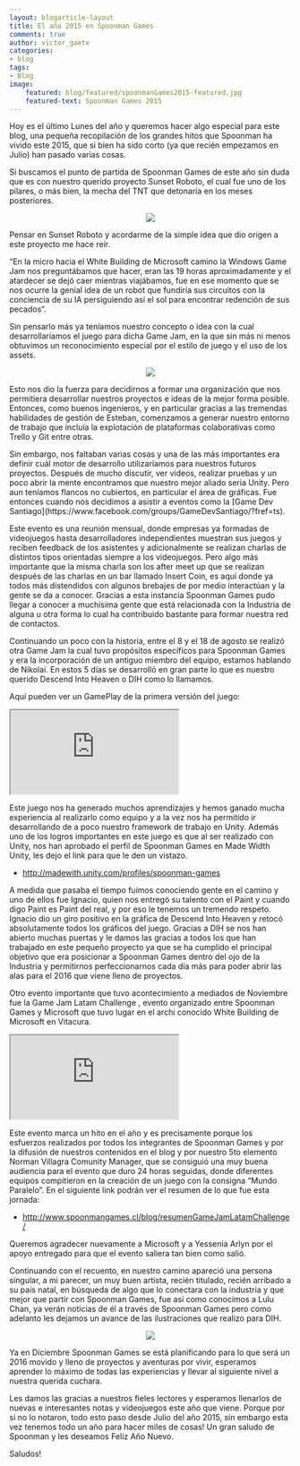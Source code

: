 ```yaml
---
layout: blogarticle-layout
title: El año 2015 en Spoonman Games
comments: true
author: victor_gaete
categories:
- blog
tags:
- Blog
image:
    featured: blog/featured/spoonmanGames2015-featured.jpg
    featured-text: Spoonman Games 2015
---
```


<p class="margin-top-30" markdown='1'>
Hoy es el último Lunes del año y queremos hacer algo especial para este blog, una pequeña recopilación de los grandes hitos que Spoonman ha vivido este 2015, que si bien ha sido corto (ya que recién empezamos en Julio) han pasado varias cosas.
</p>

<p class="margin-top-30" markdown='1'>
Si buscamos el punto de partida de Spoonman Games de este año sin duda que es con nuestro querido proyecto Sunset Roboto, el cual fue uno de los pilares, o más bien, la mecha del TNT que detonaría en los meses posteriores.
</p>

<p align="center" class="margin-top-30">
    <img src="http://www.spoonmangames.cl/img/blog/content/sunsetRobotoFirstGif.gif">
</p>

<p class="margin-top-30" markdown='1'>
Pensar en Sunset Roboto y acordarme de la simple idea que dio origen a este proyecto me hace reír.
</p>

<p class="margin-top-30" markdown='1'>
“En la micro hacia el White Building de Microsoft camino la Windows Game Jam nos preguntábamos que hacer, eran las 19 horas aproximadamente y el atardecer se dejó caer mientras viajábamos, fue en ese momento que se nos ocurre la genial idea de un robot que fundiría sus circuitos con la conciencia de su IA persiguiendo así el sol para encontrar redención de sus pecados“.
</p>

<p class="margin-top-30" markdown='1'>
Sin pensarlo más ya teníamos nuestro concepto o idea con la cual desarrollaríamos el juego para dicha Game Jam, en la que sin más ni menos obtuvimos un reconocimiento especial por el estilo de juego y el uso de los assets.
</p>

<p align="center" class="margin-top-30">
    <img src="https://pbs.twimg.com/media/CFKGHe7XIAA5pcY.jpg">
</p>

<p class="margin-top-30" markdown='1'>
Esto nos dio la fuerza para decidirnos a formar una organización que nos permitiera desarrollar nuestros proyectos e ideas de la mejor forma posible.
Entonces, como buenos ingenieros, y en particular gracias a las tremendas habilidades de gestión de Esteban, comenzamos a generar nuestro entorno de trabajo que incluía la explotación de plataformas colaborativas como Trello y Git entre otras. 
</p>

<p class="margin-top-30" markdown='1'>
Sin embargo, nos faltaban varias cosas y una de las más importantes era definir cuál motor de desarrollo utilizaríamos para nuestros futuros proyectos. Después de mucho discutir, ver videos, realizar pruebas y un poco abrir la mente encontramos que nuestro mejor aliado seria Unity. Pero aun teníamos flancos no cubiertos, en particular el área de gráficas. Fue entonces cuando nos decidimos a asistir a eventos como la [Game Dev Santiago](https://www.facebook.com/groups/GameDevSantiago/?fref=ts).
</p>

<p class="margin-top-30" markdown='1'>
Este evento es una reunión mensual, donde empresas ya formadas de videojuegos hasta desarrolladores independientes muestran sus juegos y reciben feedback de los asistentes y  adicionalmente se realizan charlas de distintos tipos orientadas siempre a los videojuegos. Pero algo más importante que la misma charla son los after meet up  que se realizan después de las charlas en un bar llamado Insert Coin, es aquí donde ya todos más distendidos con algunos brebajes de por medio interactúan y la gente se da a conocer. Gracias a esta instancia Spoonman Games pudo llegar a conocer a muchísima gente que está relacionada con la Industria de alguna u otra forma lo cual ha contribuido bastante para formar nuestra red de contactos.
</p>

<p class="margin-top-30" markdown='1'>
Continuando un poco con la historia, entre el 8 y el 18 de agosto se realizó otra Game Jam la cual tuvo propósitos específicos para Spoonman Games y era la incorporación de un antiguo miembro del equipo, estamos hablando de Nikolai. En estos 5 días se desarrolló en gran parte lo que es nuestro querido Descend Into Heaven o DIH como lo llamamos.
</p>
 
<p class="margin-top-30" markdown='1'>
Aquí pueden ver un GamePlay de la primera versión del juego:
</p>

<div class="embed-video-container embed-responsive embed-responsive-16by9 margin-top-30">
    <iframe src="https://www.youtube.com/embed/CfhHTOR_7Dk" class="embed-responsive-item"></iframe>
</div>

<p class="margin-top-30" markdown='1'>
Este juego nos ha generado muchos aprendizajes y hemos ganado mucha experiencia al realizarlo como equipo y a la vez nos ha permitido ir desarrollando de a poco nuestro framework de trabajo en Unity. Además uno de los logros importantes en este juego es que al ser realizado con Unity, nos han aprobado el perfil de Spoonman Games en Made Width Unity, les dejo el link para que le den un vistazo.
</p>

* <p class="margin-top-30" markdown='1'><a href="http://madewith.unity.com/profiles/spoonman-games">http://madewith.unity.com/profiles/spoonman-games</a></p>

<p class="margin-top-30" markdown='1'>
A medida que pasaba el tiempo fuimos conociendo gente en el camino y uno de ellos fue Ignacio, quien nos entregó su talento con el Paint y cuando digo Paint es Paint del real, y por eso le tenemos un tremendo respeto. Ignacio dio un giro positivo en la gráfica de Descend Into Heaven y retocó absolutamente todos los gráficos del juego. Gracias a DIH se nos han abierto muchas puertas y le damos las gracias a todos los que han trabajado en este pequeño proyecto ya que se ha cumplido el principal objetivo que era posicionar a Spoonman Games dentro del ojo de la Industria y permitirnos perfeccionarnos cada día más para poder abrir las alas para el 2016 que viene lleno de proyectos.
</p>

<p class="margin-top-30" markdown='1'>
Otro evento importante que tuvo acontecimiento a mediados de Noviembre fue la Game Jam Latam  Challenge , evento organizado entre Spoonman Games y Microsoft que tuvo lugar en el archi conocido White Building de Microsoft en Vitacura.
</p>

<div class="embed-video-container embed-responsive embed-responsive-16by9 margin-top-30">
    <iframe src="https://www.youtube.com/embed/RUO-bMdUqwg" class="embed-responsive-item"></iframe>
</div>

<p class="margin-top-30" markdown='1'>
Este evento marca un hito en el año y es precisamente porque los esfuerzos realizados por todos los integrantes de Spoonman Games y por la difusión de nuestros contenidos en el blog y por nuestro 5to elemento Norman Villagra Comunity Manager, que se consiguió una muy buena audiencia para el evento que duro 24 horas seguidas, donde diferentes equipos compitieron en la creación de un juego con la consigna “Mundo Paralelo”. En el siguiente link podrán ver el resumen de lo que fue esta jornada:
</p>

* <p class="margin-top-30" markdown='1'><a href="http://www.spoonmangames.cl/blog/resumenGameJamLatamChallenge/">http://www.spoonmangames.cl/blog/resumenGameJamLatamChallenge/</a></p>

<p class="margin-top-30" markdown='1'>
Queremos agradecer nuevamente a Microsoft y a Yessenia Arlyn por el apoyo entregado para que el evento saliera tan bien como salió.
</p>

<p class="margin-top-30" markdown='1'>
Continuando con el recuento, en nuestro camino apareció una persona singular, a mi parecer, un muy buen artista, recién titulado, recién arribado a su país natal, en búsqueda de algo que lo conectara con la industria y que mejor que partir con Spoonman Games, fue así como conocimos a  Lulu Chan, ya verán noticias de él a través de Spoonman Games pero como adelanto les dejamos un avance de las ilustraciones que realizo para DIH.
</p>

<p align="center" class="margin-top-30">
    <img src="{{ site.url }}/img/blog/content/spoonmanGames2015-01.png">
</p>

<p class="margin-top-30" markdown='1'>
Ya en Diciembre Spoonman Games se está planificando para lo que será un 2016 movido y lleno de proyectos y aventuras por vivir, esperamos aprender lo máximo de todas las experiencias y llevar al siguiente nivel a nuestra querida cuchara.
</p>

<p class="margin-top-30" markdown='1'>
Les damos las gracias a nuestros fieles lectores y esperamos llenarlos de nuevas e interesantes notas y videojuegos este año que viene. Porque por si no lo notaron, todo esto paso desde Julio del año 2015, sin embargo esta vez tenemos todo un año para hacer miles de cosas!
Un gran saludo de Spoonman y les deseamos Feliz Año Nuevo.
</p>

<p class="margin-top-30" markdown='1'>
Saludos!
</p>